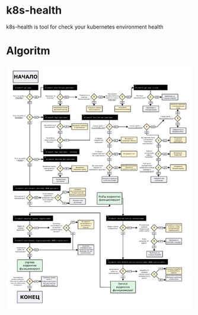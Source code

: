 # k8s-health
k8s-health is tool for check your kubernetes environment health

# Algoritm
![Items.png](docs/img/Items.png)